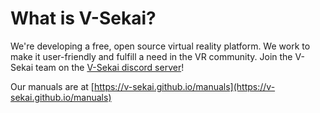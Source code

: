 # What is V-Sekai?

We're developing a free, open source virtual reality platform. We work to make it user-friendly and fulfill a need in the VR community. Join the V-Sekai team on the [V-Sekai discord server](https://discord.gg/7BQDHesck8)!

Our manuals are at [https://v-sekai.github.io/manuals](https://v-sekai.github.io/manuals)
